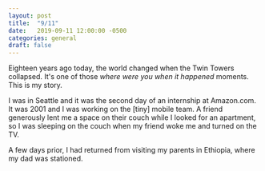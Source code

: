 ```yaml
---
layout: post
title:  "9/11"
date:   2019-09-11 12:00:00 -0500
categories: general
draft: false
---
```


Eighteen years ago today, the world changed when the Twin Towers collapsed. It's one of those _where were you when it happened_ moments. This is my story.

I was in Seattle and it was the second day of an internship at Amazon.com. It was 2001 and I was working on the [tiny] mobile team. A friend generously lent me a space on their couch while I looked for an apartment, so I was sleeping on the couch when my friend woke me and turned on the TV.

A few days prior, I had returned from visiting my parents in Ethiopia, where my dad was stationed. 